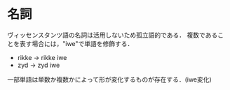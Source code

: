 # 名詞
ヴィッセンスタンツ語の名詞は活用しないため孤立語的である．
複数であることを表す場合には，"iwe"で単語を修飾する．
- rikke → rikke iwe
- zyd → zyd iwe

一部単語は単数か複数かによって形が変化するものが存在する．(iwe変化)
